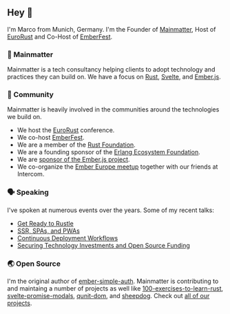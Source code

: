 ## Hey 👋

I'm Marco from Munich, Germany. I'm the Founder of [Mainmatter](https://mainmatter.com), Host of [EuroRust](https://eurorust.eu) and Co-Host of [EmberFest](https://emberfest.eu).

### 💼 Mainmatter

Mainmatter is a tech consultancy helping clients to adopt technology and practices they can build on. We have a focus on [Rust](https://github.com/topics/rust), [Svelte](https://github.com/topics/svelte), and [Ember.js](https://github.com/topics/emberjs).

### 🤗 Community

Mainmatter is heavily involved in the communities around the technologies we build on.

* We host the [EuroRust](https://eurorust.eu) conference.
* We co-host [EmberFest](https://emberfest.eu).
* We are a member of the [Rust Foundation](https://foundation.rust-lang.org).
* We are a founding sponsor of the [Erlang Ecosystem Foundation](https://erlef.org/sponsors).
* We are [sponsor of the Ember.js project](https://emberjs.com/sponsors/).
* We co-organize the [Ember Europe meetup](https://embereurope.org) together with our friends at Intercom.

### 🗣️ Speaking

I've spoken at numerous events over the years. Some of my recent talks:

* [Get Ready to Rustle](https://youtube.com/watch?v=tjqQMpXdot0)
* [SSR, SPAs, and PWAs](https://youtube.com/watch?v=1h3PugRA-xM)
* [Continuous Deployment Workflows](https://youtube.com/watch?v=eJ_fERgo7cc)
* [Securing Technology Investments and Open Source Funding](https://youtube.com/watch?v=QMUm6UOoNRs)

### 🌏 Open Source

I'm the original author of [ember-simple-auth](https://github.com/mainmatter/ember-simple-auth). Mainmatter is contributing to and maintaing a number of projects as well like [100-exercises-to-learn-rust](https://github.com/mainmatter/100-exercises-to-learn-rust), [svelte-promise-modals](https://github.com/mainmatter/svelte-promise-modals), [qunit-dom](https://github.com/mainmatter/qunit-dom), and [sheepdog](https://github.com/mainmatter/sheepdog). Check out [all of our projects](https://github.com/orgs/mainmatter/repositories).

